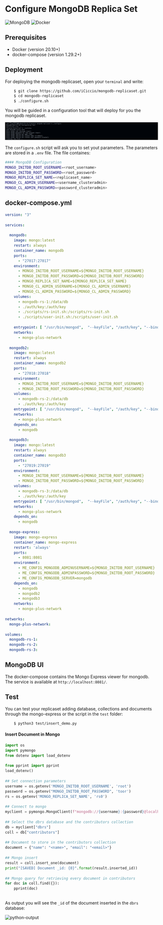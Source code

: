 # **Configure MongoDB Replica Set**
![MongoDB](https://img.shields.io/badge/MongoDB-%234ea94b.svg?style=for-the-badge&logo=mongodb&logoColor=white)
![Docker](https://img.shields.io/badge/docker-%230db7ed.svg?style=for-the-badge&logo=docker&logoColor=white)
## **Prerequisites**
- Docker (version 20.10+)
- docker-compose (version 1.29.2+)

## **Deployment**

For deploying the mongodb replicaset, open your `terminal` and write:
```bash
    $ git clone https://github.com/iCiccio/mongodb-replicaset.git
    $ cd mongodb-replicaset
    $ ./configure.sh
```

You will be guided in a configuration tool that will deploy for you the mongodb replicaset.

![guide-terminal](docs/images/set-env.png)

The `configure.sh` script will ask you to set yout parameters. The parameters are stored in a `.env` file. The file containes:
```bash
#### MongoDB Configuration
MONGO_INITDB_ROOT_USERNAME=<root_username>
MONGO_INITDB_ROOT_PASSWORD=<root_password>
MONGO_REPLICA_SET_NAME=<replicaset_name>
MONGO_CL_ADMIN_USERNAME=<username_clusteradmin>
MONGO_CL_ADMIN_PASSWORD=<password_clusteradmin>
```

## **docker-compose.yml**

```yaml
version: "3"

services:

  mongodb:
    image: mongo:latest
    restart: always
    container_name: mongodb
    ports:
      - "27017:27017"
    environment:
      - MONGO_INITDB_ROOT_USERNAME=${MONGO_INITDB_ROOT_USERNAME}
      - MONGO_INITDB_ROOT_PASSWORD=${MONGO_INITDB_ROOT_PASSWORD}
      - MONGO_REPLICA_SET_NAME=${MONGO_REPLICA_SET_NAME}
      - MONGO_CL_ADMIN_USERNAME=${MONGO_CL_ADMIN_USERNAME}
      - MONGO_CL_ADMIN_PASSWORD=${MONGO_CL_ADMIN_PASSWORD}
    volumes:
      - mongodb-rs-1:/data/db
      - ./auth/key:/auth/key
      - ./scripts/rs-init.sh:/scripts/rs-init.sh
      - ./scripts/user-init.sh:/scripts/user-init.sh

    entrypoint: [ "/usr/bin/mongod",  "--keyFile", "/auth/key", "--bind_ip_all", "--replSet", "${MONGO_REPLICA_SET_NAME}", "--port", "27017"]
    networks:
      - mongo-plus-network

  mongodb2:
    image: mongo:latest
    restart: always
    container_name: mongodb2
    ports:
      - "27018:27018"
    environment:
      - MONGO_INITDB_ROOT_USERNAME=${MONGO_INITDB_ROOT_USERNAME}
      - MONGO_INITDB_ROOT_PASSWORD=${MONGO_INITDB_ROOT_PASSWORD}
    volumes:
      - mongodb-rs-2:/data/db
      - ./auth/key:/auth/key
    entrypoint: [ "/usr/bin/mongod",  "--keyFile", "/auth/key", "--bind_ip_all", "--replSet", "${MONGO_REPLICA_SET_NAME}", "--port", "27018"]
    networks:
      - mongo-plus-network
    depends_on:
      - mongodb

  mongodb3:
    image: mongo:latest
    restart: always
    container_name: mongodb3
    ports:
      - "27019:27019"
    environment:
      - MONGO_INITDB_ROOT_USERNAME=${MONGO_INITDB_ROOT_USERNAME}
      - MONGO_INITDB_ROOT_PASSWORD=${MONGO_INITDB_ROOT_PASSWORD}
    volumes:
      - mongodb-rs-3:/data/db
      - ./auth/key:/auth/key
    entrypoint: [ "/usr/bin/mongod",  "--keyFile", "/auth/key", "--bind_ip_all", "--replSet", "${MONGO_REPLICA_SET_NAME}", "--port", "27019"]
    networks:
      - mongo-plus-network
    depends_on:
      - mongodb

  mongo-express:
    image: mongo-express
    container_name: mongo-express
    restart: 'always'
    ports:
      - 8081:8081
    environment:
      - ME_CONFIG_MONGODB_ADMINUSERNAME=${MONGO_INITDB_ROOT_USERNAME}
      - ME_CONFIG_MONGODB_ADMINPASSWORD=${MONGO_INITDB_ROOT_PASSWORD}
      - ME_CONFIG_MONGODB_SERVER=mongodb
    depends_on:
      - mongodb
      - mongodb2
      - mongodb3
    networks:
      - mongo-plus-network

networks:
  mongo-plus-network:

volumes:
  mongodb-rs-1:
  mongodb-rs-2:
  mongodb-rs-3:
```

## **MongoDB UI**
The docker-compose contains the Mongo Express viewer for mongodb. The service is available at `http://localhost:8081/`.

## **Test**
You can test your replicaset adding database, collections and documents through the mongo-express or the script in the `test` folder: 
```bash
    $ python3 test/insert_demo.py
```
#### **Insert Document in Mongo**

```python
import os
import pymongo
from dotenv import load_dotenv

from pprint import pprint
load_dotenv()

## Set connection parameters
username = os.getenv('MONGO_INITDB_ROOT_USERNAME', 'root')
password = os.getenv("MONGO_INITDB_ROOT_PASSWORD", 'toor')
rs = os.getenv('MONGO_REPLICA_SET_NAME', 'rs0')

## Connect to mongo
myclient = pymongo.MongoClient(f"mongodb://{username}:{password}@localhost:27017")

## Select the dbrs database and the contributors collection
db = myclient["dbrs"]
coll = db["contributors"]

## Document to store in the contributors collection
document = {"name": "<name>", "email": "<email>"}

## Mongo insert
result = coll.insert_one(document)
print("[SAVED] Document _id: {0}".format(result.inserted_id))

## Mongo query for retrieving every document in contributors
for doc in coll.find({}):
    pprint(doc)
    
```

As output you will see the `_id` of the document inserted in the `dbrs` database:

![python-output](docs/images/python-out.png)
